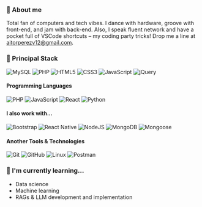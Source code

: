 <h3>🕺 About me</h3>
<p>Total fan of computers and tech vibes. I dance with hardware, groove with front-end, and jam with back-end. Also, I speak fluent network and have a pocket full of VSCode shortcuts – my coding party tricks! Drop me a line at <a href='mailto:aitorperezv12@gmail.com'>aitorperezv12@gmail.com</a>.</p>

<h3>
  🚀 Principal Stack
</h3>
<p>
  <img alt="MySQL" src="https://img.shields.io/badge/MySQL-00000F?style=for-the-badge&logo=mysql&logoColor=white">
  <img alt="PHP" src="https://img.shields.io/badge/PHP-777BB4?style=for-the-badge&logo=php&logoColor=white">
  <img alt="HTML5" src="https://img.shields.io/badge/HTML5-E34F26?style=for-the-badge&logo=html5&logoColor=white">
  <img alt="CSS3" src="https://img.shields.io/badge/CSS3-1572B6?style=for-the-badge&logo=css3&logoColor=white">
  <img alt="JavaScript" src="https://img.shields.io/badge/JavaScript-F7DF1E?style=for-the-badge&logo=javascript&logoColor=black">
  <img alt="jQuery" src="https://img.shields.io/badge/jQuery-0769AD?style=for-the-badge&logo=jquery&logoColor=white">
</p>
<h4>Programming Languages</h4>
<p>
  <img alt="PHP" src="https://img.shields.io/badge/PHP-777BB4?style=for-the-badge&logo=php&logoColor=white">
  <img alt="JavaScript" src="https://img.shields.io/badge/JavaScript-F7DF1E?style=for-the-badge&logo=javascript&logoColor=black">
  <img alt="React" src="https://img.shields.io/badge/React-20232A?style=for-the-badge&logo=react&logoColor=61DAFB">
  <img alt="Python" src="https://img.shields.io/badge/python-3670A0?style=for-the-badge&logo=python&logoColor=ffdd54">
</p>
<h4>I also work with...</h4>
<p>
  <img alt="Bootstrap" src="https://img.shields.io/badge/Bootstrap-563D7C?style=for-the-badge&logo=bootstrap&logoColor=white">
  <img alt="React Native" src="https://img.shields.io/badge/React_Native-20232A?style=for-the-badge&logo=react&logoColor=61DAFB">
  <img alt="NodeJS" src="https://img.shields.io/badge/Node.js-339933?style=for-the-badge&logo=nodedotjs&logoColor=white">
  <img alt="MongoDB" src="https://img.shields.io/badge/MongoDB-white?style=for-the-badge&logo=mongodb&logoColor=4EA94B">
  <img alt="Mongoose" src="https://img.shields.io/badge/Mongoose-00C58E?style=for-the-badge">
</p>
<h4>Another Tools & Technologies</h4>
<p>
  <img alt="Git" src="https://img.shields.io/badge/Git-F05032?style=for-the-badge&logo=git&logoColor=white">
  <img alt="GitHub" src="https://img.shields.io/badge/GitHub-100000?style=for-the-badge&logo=github&logoColor=white">
  <img alt="Linux" src="https://img.shields.io/badge/Linux-FCC624?style=for-the-badge&logo=linux&logoColor=black">
  <img alt="Postman" src="https://img.shields.io/badge/Postman-FF6C37?style=for-the-badge&logo=Postman&logoColor=white">
</p>

### 🌱 I'm currently learning...

- Data science
- Machine learning
- RAGs & LLM development and implementation
